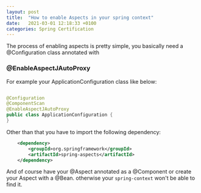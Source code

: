 ```yaml
---
layout: post
title:  "How to enable Aspects in your spring context"
date:   2021-03-01 12:18:33 +0100
categories: Spring Certification
---
```


The process of enabling aspects is pretty simple, you basically need a @Configuration class annotated with

### @EnableAspectJAutoProxy

For example your ApplicationConfiguration class like below:

```java

@Configuration
@ComponentScan
@EnableAspectJAutoProxy
public class ApplicationConfiguration {
}

```

Other than that you have to import the following dependency:


```xml
    <dependency>
        <groupId>org.springframework</groupId>
        <artifactId>spring-aspects</artifactId>
    </dependency>
```

And of course have your @Aspect annotated as a @Component or create your Aspect with a @Bean. otherwise your `spring-context` won't be able to find it.


